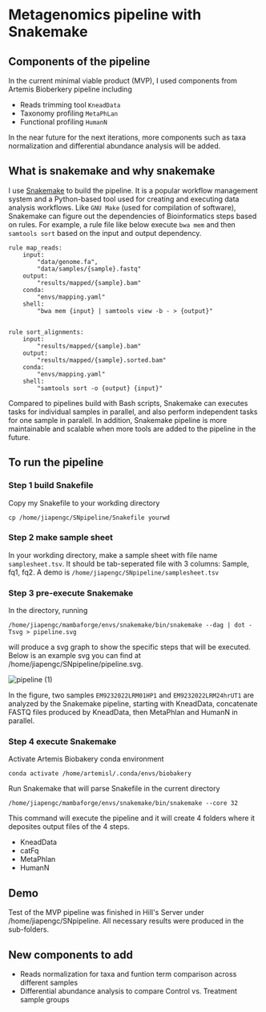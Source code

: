 # Metagenomics pipeline with Snakemake
## Components of the pipeline

In the current minimal viable product (MVP), I used components from Artemis Bioberkery pipeline including

*   Reads trimming tool `KneadData`
*   Taxonomy profiling `MetaPhLan`
*   Functional profiling `HumanN`

In the near future for the next iterations, more components such as taxa normalization and differential abundance analysis will be added.

## What is snakemake and why snakemake

I use [Snakemake](https://snakemake.readthedocs.io/en/stable/index.html) to build the pipeline.
It is a popular workflow management system and a Python-based tool used for creating and executing data analysis workflows.
Like `GNU Make` (used for compilation of software), Snakemake can figure out the dependencies of Bioinformatics steps based on rules.
For example, a rule file like below execute `bwa mem` and then `samtools sort` based on the input and output dependency.

```
rule map_reads:
    input:
        "data/genome.fa",
        "data/samples/{sample}.fastq"
    output:
        "results/mapped/{sample}.bam"
    conda:
        "envs/mapping.yaml"
    shell:
        "bwa mem {input} | samtools view -b - > {output}"


rule sort_alignments:
    input:
        "results/mapped/{sample}.bam"
    output:
        "results/mapped/{sample}.sorted.bam"
    conda:
        "envs/mapping.yaml"
    shell:
        "samtools sort -o {output} {input}"
```

Compared to pipelines build with Bash scripts, Snakemake can executes tasks for individual samples in parallel,
and also perform independent tasks for one sample in paralell. In addition, Snakemake pipeline is more maintainable and scalable when more tools
are added to the pipeline in the future.


## To run the pipeline
### Step 1 build Snakefile
Copy my Snakefile to your workding directory

```
cp /home/jiapengc/SNpipeline/Snakefile yourwd
```
### Step 2 make sample sheet
In your workding directory, make a sample sheet with file name `samplesheet.tsv`. It should be tab-seperated file with 3 columns: Sample, fq1, fq2. A demo is `/home/jiapengc/SNpipeline/samplesheet.tsv`

### Step 3 pre-execute Snakemake
In the directory, running
```
/home/jiapengc/mambaforge/envs/snakemake/bin/snakemake --dag | dot -Tsvg > pipeline.svg
```
will produce a svg graph to show the specific steps that will be executed. Below is an example svg you can find at /home/jiapengc/SNpipeline/pipeline.svg.


![pipeline (1)](https://github.com/jiapeng-CP/Snakemake_MTG/assets/131789717/7f1a7234-8afd-4af0-bd11-25f4184874ff)


In the figure, two samples `EM9232022LRM01HP1` and `EM9232022LRM24hrUT1` are analyzed by the Snakemake pipeline, starting with KneadData, concatenate FASTQ files produced by KneadData, then MetaPhlan and HumanN in parallel.
### Step 4 execute Snakemake
Activate Artemis Biobakery conda environment
```
conda activate /home/artemisl/.conda/envs/biobakery
```
Run Snakemake that will parse Snakefile in the current directory
```
/home/jiapengc/mambaforge/envs/snakemake/bin/snakemake --core 32
```
This command will execute the pipeline and it will create 4 folders where it deposites output files of the 4 steps.
*   KneadData
*   catFq
*   MetaPhlan
*   HumanN


## Demo
Test of the MVP pipeline was finished in Hill's Server under /home/jiapengc/SNpipeline.
All necessary results were produced in the sub-folders.


## New components to add

*   Reads normalization for taxa and funtion term comparison across different samples
*   Differential abundance analysis to compare Control vs. Treatment sample groups

